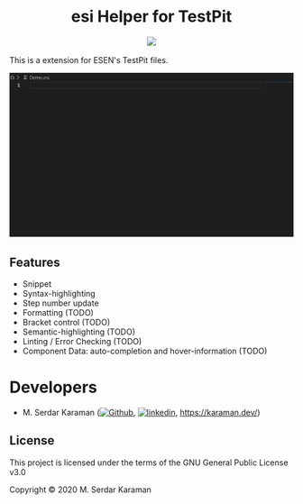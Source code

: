 <p>
  <h1 align="center">esi Helper for TestPit</h1>
</p>
<p align="center">
    <a href="https://github.com/Mavrikant/esi-Helper-for-TestPit">
        <img src="https://img.shields.io/github/stars/Mavrikant/esi-Helper-for-TestPit?style=social">
    </a>
</p>

This is a extension for ESEN's TestPit files.

![Animation](/images/Animation.gif)

## Features

- Snippet
- Syntax-highlighting
- Step number update
- Formatting (TODO)
- Bracket control (TODO)
- Semantic-highlighting (TODO)
- Linting / Error Checking (TODO)
- Component Data: auto-completion and hover-information (TODO)

# Developers

- M. Serdar Karaman (<a href="https://github.com/Mavrikant" alt="Github"><img src="https://cdn-icons-png.flaticon.com/512/25/25231.png" alt="Github" width="15" height="15"></a>, <a href="https://www.linkedin.com/in/mserdarkaraman/" alt="linkedin"><img src="https://raw.githubusercontent.com/MartinHeinz/MartinHeinz/master/linkedin-3-16.png" alt="linkedin" width="15" height="15"></a>, https://karaman.dev/)

## License
This project is licensed under the terms of the GNU General Public License v3.0

Copyright © 2020 M. Serdar Karaman

[3.2]: https://raw.githubusercontent.com/MartinHeinz/MartinHeinz/master/linkedin-3-16.png (LinkedIn)
[2]: https://www.linkedin.com/in/mserdarkaraman/
